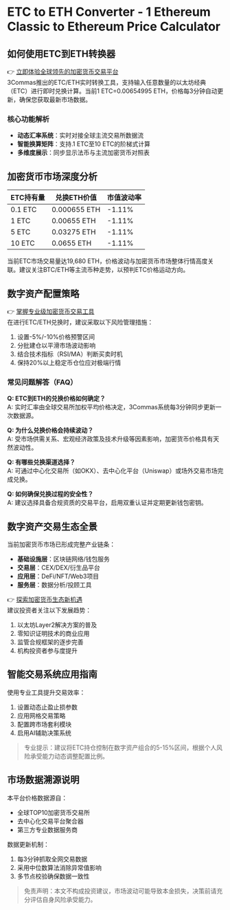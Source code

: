 # ETC to ETH Converter - 1 Ethereum Classic to Ethereum Price Calculator

## 如何使用ETC到ETH转换器

👉 [立即体验全球领先的加密货币交易平台](https://bit.ly/okx_welcome)  
3Commas推出的ETC/ETH实时转换工具，支持输入任意数量的以太坊经典（ETC）进行即时兑换计算。当前1 ETC=0.00654995 ETH，价格每3分钟自动更新，确保您获取最新市场数据。

### 核心功能解析
- **动态汇率系统**：实时对接全球主流交易所数据流
- **智能换算矩阵**：支持.1 ETC至10 ETC的阶梯式计算
- **多维度展示**：同步显示法币与主流加密货币对照表

## 加密货币市场深度分析

| ETC持有量 | 兑换ETH价值 | 市值波动率 |
|----------|------------|-----------|
| 0.1 ETC  | 0.000655 ETH | -1.11%    |
| 1 ETC    | 0.00655 ETH  | -1.11%    |
| 5 ETC    | 0.03275 ETH  | -1.11%    |
| 10 ETC   | 0.0655 ETH   | -1.11%    |

当前ETC市场交易量达19,680 ETH，价格波动与加密货币市场整体行情高度关联。建议关注BTC/ETH等主流币种走势，以预判ETC价格运动方向。

## 数字资产配置策略

👉 [掌握专业级加密货币交易工具](https://bit.ly/okx_welcome)  
在进行ETC/ETH兑换时，建议采取以下风险管理措施：
1. 设置-5%/-10%价格预警区间
2. 分批建仓以平滑市场波动影响
3. 结合技术指标（RSI/MA）判断买卖时机
4. 保持20%以上稳定币仓位应对极端行情

### 常见问题解答（FAQ）

**Q: ETC到ETH的兑换价格如何确定？**  
A: 实时汇率由全球交易所加权平均价格决定，3Commas系统每3分钟同步更新一次数据源。

**Q: 为什么兑换价格会持续波动？**  
A: 受市场供需关系、宏观经济政策及技术升级等因素影响，加密货币价格具有天然波动性。

**Q: 有哪些兑换渠道选择？**  
A: 可通过中心化交易所（如OKX）、去中心化平台（Uniswap）或场外交易市场完成兑换。

**Q: 如何确保兑换过程的安全性？**  
A: 建议选择具备合规资质的交易平台，启用双重认证并定期更新钱包密钥。

## 数字资产交易生态全景

当前加密货币市场已形成完整产业链条：
- **基础设施层**：区块链网络/钱包服务
- **交易层**：CEX/DEX/衍生品平台
- **应用层**：DeFi/NFT/Web3项目
- **服务层**：数据分析/投顾工具

👉 [探索加密货币生态新机遇](https://bit.ly/okx_welcome)  
建议投资者关注以下发展趋势：
1. 以太坊Layer2解决方案的普及
2. 零知识证明技术的商业应用
3. 监管合规框架的逐步完善
4. 机构投资者参与度提升

## 智能交易系统应用指南

使用专业工具提升交易效率：
1. 设置动态止盈止损参数
2. 应用网格交易策略
3. 配置跨市场套利模块
4. 启用AI辅助决策系统

> 专业提示：建议将ETC持仓控制在数字资产组合的5-15%区间，根据个人风险承受能力动态调整配置比例。

## 市场数据溯源说明

本平台价格数据源自：
- 全球TOP10加密货币交易所
- 去中心化交易平台聚合器
- 第三方专业数据服务商

数据更新机制：
1. 每3分钟抓取全网交易数据
2. 采用中位数算法消除异常值影响
3. 多节点校验确保数据一致性

> 免责声明：本文不构成投资建议，市场波动可能导致本金损失，决策前请充分评估自身风险承受能力。